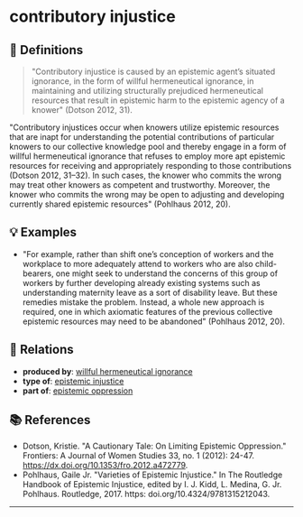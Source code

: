 # contributory injustice

## 📖 Definitions

> "Contributory injustice is caused by an epistemic agent’s situated ignorance, in the form of willful hermeneutical ignorance, in maintaining and utilizing structurally prejudiced hermeneutical resources that result in epistemic harm to the epistemic agency of a knower" (Dotson 2012, 31).

"Contributory injustices occur when knowers utilize epistemic resources that are inapt for understanding the potential contributions of particular knowers to our collective knowledge pool and thereby engage in a form of willful hermeneutical ignorance that refuses to employ more apt epistemic resources for receiving and appropriately responding to those contributions (Dotson 2012, 31–32). In such cases, the knower who commits the wrong may treat other knowers as competent and trustworthy. Moreover, the knower who commits the wrong may be open to adjusting and developing currently shared epistemic resources" (Pohlhaus 2012, 20).

## 💡 Examples

- "For example, rather than shift one’s conception of workers and the workplace to more adequately attend to workers who are also child-bearers, one might seek to understand the concerns of this group of workers by further developing already existing systems such as understanding maternity leave as a sort of disability leave. But these remedies mistake the problem. Instead, a whole new approach is required, one in which axiomatic features of the previous collective epistemic resources may need to be abandoned" (Pohlhaus 2012, 20).

## 🔗 Relations

- **produced by**: [willful hermeneutical ignorance](./willful-hermeneutical-ignorance.md)
- **type of**: [epistemic injustice](./epistemic-injustice.md)
- **part of**: [epistemic oppression](./epistemic-oppression.md)

## 📚 References

- Dotson, Kristie. "A Cautionary Tale: On Limiting Epistemic Oppression." Frontiers: A Journal of Women Studies 33, no. 1 (2012): 24-47. https://dx.doi.org/10.1353/fro.2012.a472779.
- Pohlhaus, Gaile Jr. "Varieties of Epistemic Injustice." In The Routledge Handbook of Epistemic Injustice, edited by I. J. Kidd, L. Medina, G. Jr. Pohlhaus. Routledge, 2017. https: doi.org/10.4324/9781315212043.

---

<script src="https://giscus.app/client.js"
                data-repo="natesheehan/conceptcartography"
                data-repo-id="R_kgDOPB5QiQ"
                data-category="General"
                data-category-id="DIC_kwDOPB5Qic4CsAxd"
                data-mapping="pathname"
                data-strict="0"
                data-reactions-enabled="1"
                data-emit-metadata="0"
                data-input-position="bottom"
                data-theme="catppuccin_mocha"
                data-lang="en"
                crossorigin="anonymous"
                async>
        </script>
        
